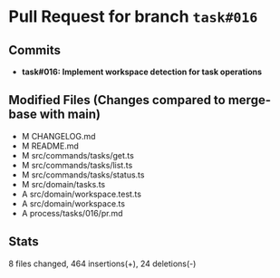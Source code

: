 # Pull Request for branch `task#016`

## Commits
- **task#016: Implement workspace detection for task operations**

## Modified Files (Changes compared to merge-base with main)
- M	CHANGELOG.md
- M	README.md
- M	src/commands/tasks/get.ts
- M	src/commands/tasks/list.ts
- M	src/commands/tasks/status.ts
- M	src/domain/tasks.ts
- A	src/domain/workspace.test.ts
- A	src/domain/workspace.ts
- A	process/tasks/016/pr.md

## Stats
8 files changed, 464 insertions(+), 24 deletions(-)

